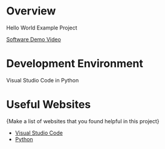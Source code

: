 # Overview

Hello World Example Project

[Software Demo Video](https://youtu.be/9JGYF8KvO8A)

# Development Environment

Visual Studio Code in Python

# Useful Websites

{Make a list of websites that you found helpful in this project}
* [Visual Studio Code](https://code.visualstudio.com/)
* [Python](https://www.python.org/)